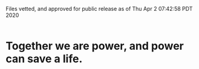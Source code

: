 Files vetted, and approved for public release as of Thu Apr  2 07:42:58 PDT 2020<br><br><h1>Together we are power, and power can save a life.</h1>
